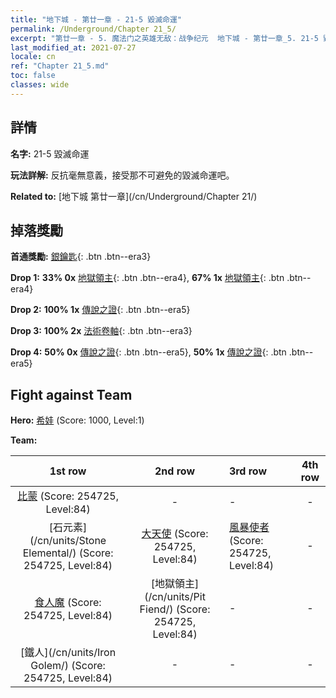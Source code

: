 ```yaml
---
title: "地下城 - 第廿一章 - 21-5 毀滅命運"
permalink: /Underground/Chapter 21_5/
excerpt: "第廿一章 - 5. 魔法门之英雄无敌：战争纪元  地下城 - 第廿一章_5. 21-5 毀滅命運"
last_modified_at: 2021-07-27
locale: cn
ref: "Chapter 21_5.md"
toc: false
classes: wide
---
```


## 詳情

 **名字:** 21-5 毀滅命運

 **玩法詳解:**       反抗毫無意義，接受那不可避免的毀滅命運吧。

 **Related to:** [地下城 第廿一章](/cn/Underground/Chapter 21/)

## 掉落獎勵

 **首通獎勵:** [銀鑰匙](/cn/Items/con_693/){: .btn .btn--era3}

 **Drop 1:** **33% 0x** [地獄領主](/cn/Items/unt_230/){: .btn .btn--era4}, **67% 1x** [地獄領主](/cn/Items/unt_230/){: .btn .btn--era4}

 **Drop 2:** **100% 1x** [傳說之證](/cn/Items/mat_81/){: .btn .btn--era5}

 **Drop 3:** **100% 2x** [法術卷軸](/cn/Items/con_694/){: .btn .btn--era3}

 **Drop 4:** **50% 0x** [傳說之證](/cn/Items/mat_74/){: .btn .btn--era5}, **50% 1x** [傳說之證](/cn/Items/mat_74/){: .btn .btn--era5}


## Fight against Team
 **Hero:** [希娃](/cn/heroes/Shiva/) (Score: 1000, Level:1)

 **Team:**


  | 1st row | 2nd row | 3rd row | 4th row |
  |:----:|:----:|:----|:----:|
  | [比蒙](/cn/units/Behemoth/) (Score: 254725, Level:84)  | - | - | - |
  | [石元素](/cn/units/Stone Elemental/) (Score: 254725, Level:84)  | [大天使](/cn/units/Angel/) (Score: 254725, Level:84)  | [風暴使者](/cn/units/Stormbringer/) (Score: 254725, Level:84)  | - |
  | [食人魔](/cn/units/Ogre/) (Score: 254725, Level:84)  | [地獄領主](/cn/units/Pit Fiend/) (Score: 254725, Level:84)  | - | - |
  | [鐵人](/cn/units/Iron Golem/) (Score: 254725, Level:84)  | - | - | - |


